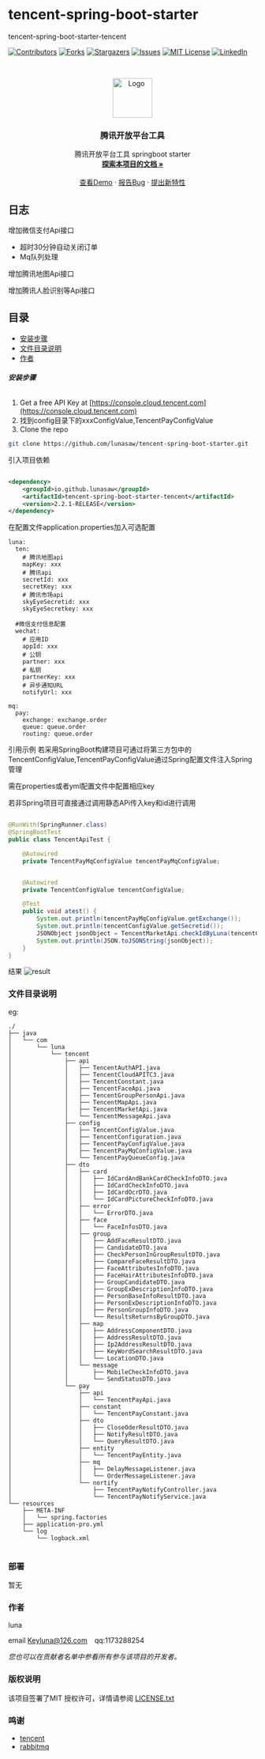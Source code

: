 # tencent-spring-boot-starter

tencent-spring-boot-starter-tencent

<!-- PROJECT SHIELDS -->

[![Contributors][contributors-shield]][contributors-url]
[![Forks][forks-shield]][forks-url]
[![Stargazers][stars-shield]][stars-url]
[![Issues][issues-shield]][issues-url]
[![MIT License][license-shield]][license-url]
[![LinkedIn][linkedin-shield]][linkedin-url]

<!-- PROJECT LOGO -->
<br />

<p align="center">
  <a href="https://github.com/lunasaw/tencent-spring-boot-starter/">
    <img src="https://www.isczy.tk/luna-image-bed/img/20210119001858.png" alt="Logo" width="80" height="80">
  </a>

<h3 align="center">腾讯开放平台工具</h3>
  <p align="center">
    腾讯开放平台工具 springboot starter
    <br />
    <a href="https://github.com/lunasaw/tencent-spring-boot-starter"><strong>探索本项目的文档 »</strong></a>
    <br />
    <br />
    <a href="">查看Demo</a>
    ·
    <a href="">报告Bug</a>
    ·
    <a href="https://github.com/lunasaw/tencent-spring-boot-starter/issues">提出新特性</a>
  </p>

</p>

## 日志

增加微信支付Api接口

- 超时30分钟自动关闭订单
- Mq队列处理

增加腾讯地图Api接口

增加腾讯人脸识别等Api接口

## 目录

- [安装步骤](#安装步骤)
- [文件目录说明](#文件目录说明)
- [作者](#作者)

###### **安装步骤**

1. Get a free API Key at [https://console.cloud.tencent.com](https://console.cloud.tencent.com)
2. 找到config目录下的xxxConfigValue,TencentPayConfigValue
3. Clone the repo

```sh
git clone https://github.com/lunasaw/tencent-spring-boot-starter.git
```

引入项目依赖

```xml

<dependency>
    <groupId>io.github.lunasaw</groupId>
    <artifactId>tencent-spring-boot-starter-tencent</artifactId>
    <version>2.2.1-RELEASE</version>
</dependency>
```

在配置文件application.properties加入可选配置

```text
luna:
  ten:
    # 腾讯地图api
    mapKey: xxx
    # 腾讯api
    secretId: xxx
    secretKey: xxx
    # 腾讯市场api
    skyEyeSecretid: xxx
    skyEyeSecretkey: xxx

  #微信支付信息配置
  wechat:
    # 应用ID
    appId: xxx
    # 公钥
    partner: xxx
    # 私钥
    partnerKey: xxx
    # 异步通知URL
    notifyUrl: xxx

mq:
  pay:
    exchange: exchange.order
    queue: queue.order
    routing: queue.order

```

引用示例 若采用SpringBoot构建项目可通过将第三方包中的TencentConfigValue,TencentPayConfigValue通过Spring配置文件注入Spring管理

需在properties或者yml配置文件中配置相应key

若非Spring项目可直接通过调用静态APi传入key和id进行调用

```java

@RunWith(SpringRunner.class)
@SpringBootTest
public class TencentApiTest {

    @Autowired
    private TencentPayMqConfigValue tencentPayMqConfigValue;


    @Autowired
    private TencentConfigValue tencentConfigValue;

    @Test
    public void atest() {
        System.out.println(tencentPayMqConfigValue.getExchange());
        System.out.println(tencentConfigValue.getSecretid());
        JSONObject jsonObject = TencentMarketApi.checkIdByLuna(tencentConfigValue.getSkyEyeSecretid(), tencentConfigValue.getSkyEyeSecretkey(), "陈章月", "500384199911072412");
        System.out.println(JSON.toJSONString(jsonObject));
    }
}

```

结果
![result](http://www.isczy.tk/luna-image-bed/uPic/Snipaste_2021-03-27_19-42-01.png)

### 文件目录说明

eg:

```
./
├── java
│   └── com
│       └── luna
│           └── tencent
│               ├── api
│               │   ├── TencentAuthAPI.java
│               │   ├── TencentCloudAPITC3.java
│               │   ├── TencentConstant.java
│               │   ├── TencentFaceApi.java
│               │   ├── TencentGroupPersonApi.java
│               │   ├── TencentMapApi.java
│               │   ├── TencentMarketApi.java
│               │   └── TencentMessageApi.java
│               ├── config
│               │   ├── TencentConfigValue.java
│               │   ├── TencentConfiguration.java
│               │   ├── TencentPayConfigValue.java
│               │   ├── TencentPayMqConfigValue.java
│               │   └── TencentPayQueueConfig.java
│               ├── dto
│               │   ├── card
│               │   │   ├── IdCardAndBankCardCheckInfoDTO.java
│               │   │   ├── IdCardCheckInfoDTO.java
│               │   │   ├── IdCardOcrDTO.java
│               │   │   └── IdCardPictureCheckInfoDTO.java
│               │   ├── error
│               │   │   └── ErrorDTO.java
│               │   ├── face
│               │   │   └── FaceInfosDTO.java
│               │   ├── group
│               │   │   ├── AddFaceResultDTO.java
│               │   │   ├── CandidateDTO.java
│               │   │   ├── CheckPersonInGroupResultDTO.java
│               │   │   ├── CompareFaceResultDTO.java
│               │   │   ├── FaceAttributesInfoDTO.java
│               │   │   ├── FaceHairAttributesInfoDTO.java
│               │   │   ├── GroupCandidateDTO.java
│               │   │   ├── GroupExDescriptionInfoDTO.java
│               │   │   ├── PersonBaseInfoResultDTO.java
│               │   │   ├── PersonExDescriptionInfoDTO.java
│               │   │   ├── PersonGroupInfoDTO.java
│               │   │   └── ResultsReturnsByGroupDTO.java
│               │   ├── map
│               │   │   ├── AddressComponentDTO.java
│               │   │   ├── AddressResultDTO.java
│               │   │   ├── Ip2AddressResultDTO.java
│               │   │   ├── KeyWordSearchResultDTO.java
│               │   │   └── LocationDTO.java
│               │   └── message
│               │       ├── MobileCheckInfoDTO.java
│               │       └── SendStatusDTO.java
│               └── pay
│                   ├── api
│                   │   └── TencentPayApi.java
│                   ├── constant
│                   │   └── TencentPayConstant.java
│                   ├── dto
│                   │   ├── CloseOderResultDTO.java
│                   │   ├── NotifyResultDTO.java
│                   │   └── QueryResultDTO.java
│                   ├── entity
│                   │   └── TencentPayEntity.java
│                   ├── mq
│                   │   ├── DelayMessageListener.java
│                   │   └── OrderMessageListener.java
│                   └── nortify
│                       ├── TencentPayNotifyController.java
│                       └── TencentPayNotifyService.java
└── resources
    ├── META-INF
    │   └── spring.factories
    ├── application-pro.yml
    └── log
        └── logback.xml


```

### 部署

暂无

### 作者

luna

email Keyluna@126.com &ensp; qq:1173288254

*您也可以在贡献者名单中参看所有参与该项目的开发者。*

### 版权说明

该项目签署了MIT 授权许可，详情请参阅 [LICENSE.txt](https://github.com/lunasaw/luna-commons/blob/master/LICENSE)

### 鸣谢[]()

- [tencent]()
- [rabbitmq]()

<!-- links -->

[your-project-path]:lunasaw/tencent-spring-boot-starter

[contributors-shield]: https://img.shields.io/github/contributors/lunasaw/tencent-spring-boot-starter.svg?style=flat-square

[contributors-url]: https://github.com/lunasaw/tencent-spring-boot-starter/graphs/contributors

[forks-shield]: https://img.shields.io/github/forks/lunasaw/tencent-spring-boot-starter.svg?style=flat-square

[forks-url]: https://github.com/lunasaw/tencent-spring-boot-starter/network/members

[stars-shield]: https://img.shields.io/github/stars/lunasaw/tencent-spring-boot-starter.svg?style=flat-square

[stars-url]: https://github.com/lunasaw/tencent-spring-boot-starter/stargazers

[issues-shield]: https://img.shields.io/github/issues/lunasaw/tencent-spring-boot-starter.svg?style=flat-square

[issues-url]: https://img.shields.io/github/issues/lunasaw/tencent-spring-boot-starter.svg

[license-shield]: https://img.shields.io/github/license/lunasaw/tencent-spring-boot-starter.svg?style=flat-square

[license-url]: https://github.com/lunasaw/tencent-spring-boot-starter/blob/master/LICENSE.txt

[linkedin-shield]: https://img.shields.io/badge/-LinkedIn-black.svg?style=flat-square&logo=linkedin&colorB=555

[linkedin-url]: https://linkedin.com/in/tencent-spring-boot-starter




